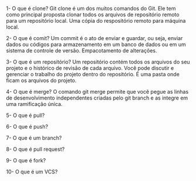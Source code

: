 1- O que é clone?
Git clone é um dos muitos comandos do Git. Ele tem como principal proposta clonar todos
os arquivos de repositório remoto para um repositório local.
Uma cópia do respositório remoto para máquina local.

2- O que é comit?
Um commit é o ato de enviar e guardar, ou seja, enviar dados ou códigos para
armazenamento em um banco de dados ou em um sistema de controle de versão.
Empacotamento de alterações.

3- O que é um repositório?
Um repositório contém todos os arquivos do seu projeto e o histórico de revisão de cada
arquivo. Você pode discutir e gerenciar o trabalho do projeto dentro do repositório.
É uma pasta onde ficam os arquivos do projeto.

4- O que é merge?
O comando git merge permite que você pegue as linhas de desenvolvimento independentes
criadas pelo git branch e as integre em uma ramificação única.

5- O que é pull?

6- O que é push?

7- O que é um branch?

8- O que é pull request?

9- O que é fork?

10- O que é um VCS?
